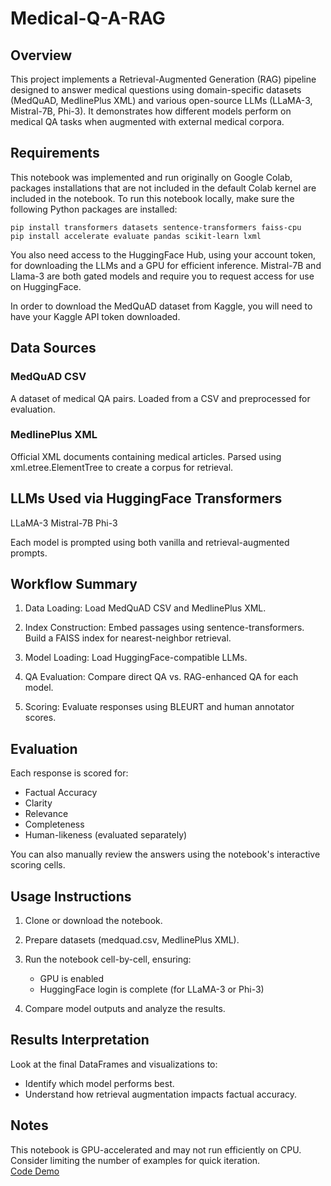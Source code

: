 # Medical-Q-A-RAG
## Overview
This project implements a Retrieval-Augmented Generation (RAG) pipeline designed to answer medical questions using domain-specific datasets (MedQuAD, MedlinePlus XML) and various open-source LLMs (LLaMA-3, Mistral-7B, Phi-3). It demonstrates how different models perform on medical QA tasks when augmented with external medical corpora.
## Requirements
This notebook was implemented and run originally on Google Colab, packages installations that are not included in the default Colab kernel are included in the notebook.
To run this notebook locally, make sure the following Python packages are installed:
~~~
pip install transformers datasets sentence-transformers faiss-cpu
pip install accelerate evaluate pandas scikit-learn lxml
~~~
You also need access to the HuggingFace Hub, using your account token, for downloading the LLMs and a GPU for efficient inference.
Mistral-7B and Llama-3 are both gated models and require you to request access for use on HuggingFace.

In order to download the MedQuAD dataset from Kaggle, you will need to have your Kaggle API token downloaded. 

## Data Sources
### MedQuAD CSV
A dataset of medical QA pairs.
Loaded from a CSV and preprocessed for evaluation.

### MedlinePlus XML
Official XML documents containing medical articles.
Parsed using xml.etree.ElementTree to create a corpus for retrieval.

## LLMs Used via HuggingFace Transformers
LLaMA-3 
Mistral-7B
Phi-3

Each model is prompted using both vanilla and retrieval-augmented prompts.

## Workflow Summary
 1. Data Loading:
Load MedQuAD CSV and MedlinePlus XML.

2. Index Construction:
Embed passages using sentence-transformers.
Build a FAISS index for nearest-neighbor retrieval.

3. Model Loading:
Load HuggingFace-compatible LLMs.

4. QA Evaluation:
Compare direct QA vs. RAG-enhanced QA for each model.

5. Scoring:
Evaluate responses using BLEURT and human annotator scores.

## Evaluation
Each response is scored for:
- Factual Accuracy
- Clarity
- Relevance
- Completeness
- Human-likeness (evaluated separately)

You can also manually review the answers using the notebook's interactive scoring cells.

## Usage Instructions
1. Clone or download the notebook.

2. Prepare datasets (medquad.csv, MedlinePlus XML).

3. Run the notebook cell-by-cell, ensuring:
   * GPU is enabled
   * HuggingFace login is complete (for LLaMA-3 or Phi-3)

5. Compare model outputs and analyze the results.

## Results Interpretation
Look at the final DataFrames and visualizations to:
- Identify which model performs best.
- Understand how retrieval augmentation impacts factual accuracy.

## Notes
This notebook is GPU-accelerated and may not run efficiently on CPU.<br>
Consider limiting the number of examples for quick iteration.<br>
[Code Demo](https://youtu.be/n_udRWxUaJU)
